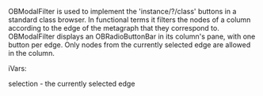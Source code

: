 OBModalFilter is used to implement the 'instance/?/class' buttons in a standard class browser. In functional terms it filters the nodes of a column according to the edge of the metagraph that they correspond to. OBModalFilter displays an OBRadioButtonBar in its column's pane, with one button per edge. Only nodes from the currently selected edge are allowed in the column.

iVars:

selection	- the currently selected edge